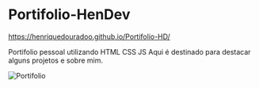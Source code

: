 # Portifolio-HenDev


https://henriquedouradoo.github.io/Portifolio-HD/

Portifolio pessoal utilizando HTML CSS JS 
Aqui é destinado para destacar alguns projetos e sobre mim.

![Portifolio](https://github.com/henriquedouradoo/Portifolio-HD/assets/125815196/55b50455-21b1-48ab-858f-48a800bb1174)

